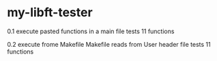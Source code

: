 # my-libft-tester

0.1   execute pasted functions in a main file
      tests 11 functions
      
0.2   execute frome Makefile
      Makefile reads from User header file
      tests 11 functions
